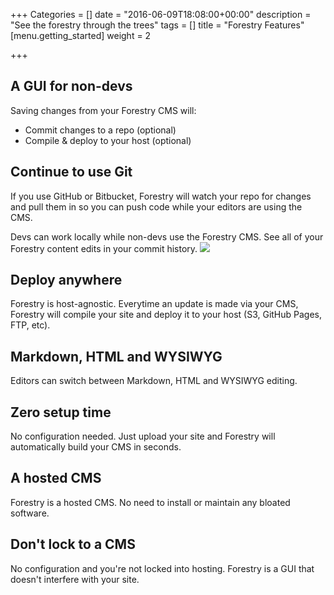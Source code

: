+++
Categories = []
date = "2016-06-09T18:08:00+00:00"
description = "See the forestry through the trees"
tags = []
title = "Forestry Features"
[menu.getting_started]
weight = 2

+++
## A GUI for non-devs
Saving changes from your Forestry CMS will:

* Commit changes to a repo (optional)
* Compile & deploy to your host (optional)

## Continue to use Git
If you use GitHub or Bitbucket, Forestry will watch your repo for changes and pull them in so you can push code while your editors are using the CMS.

Devs can work locally while non-devs use the Forestry CMS. See all of your Forestry content edits in your commit history.
![](/docs/forestryio/images/github-content-version-control-jekyll-hugo-1.png)

## Deploy anywhere
Forestry is host-agnostic. Everytime an update is made via your CMS, Forestry will compile your site and deploy it to your host (S3, GitHub Pages, FTP, etc).

## Markdown, HTML and WYSIWYG 
Editors can switch between Markdown, HTML and WYSIWYG editing.

## Zero setup time
No configuration needed. Just upload your site and Forestry will automatically build your CMS in seconds.

## A hosted CMS
Forestry is a hosted CMS. No need to install or maintain any bloated software.

## Don't lock to a CMS
No configuration and you're not locked into hosting. Forestry is a GUI that doesn't interfere with your site.